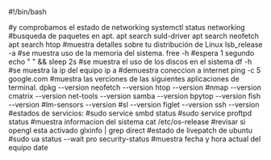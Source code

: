 #!/bin/bash

#y comprobamos el estado de networking
    systemctl status networking
#busqueda de paquetes en apt.
    apt search suld-driver
    apt search neofetch
    apt search htop
#muestra detalles sobre tu distribución de Linux
    lsb_release -a
#se muestra uso de la memoria del sistema.
    free -h
    #espera 1 segundo
    echo " " && sleep 2s
#se muestra el uso de los discos en el sistema
    df -h
#se muestra la ip del equipo
    ip a
#demuestra coneccion a internet
    ping -c 5 google.com
#muestra las verciones de las siguientes aplicaciones de terminal.
    dpkg --version
    neofetch --version
    htop --version
    #nmap --version
    cmatrix --version
    net-tools --version
    samba --version
    bpytop --version
    fish --version
    #lm-sensors --version
    #sl --version
    figlet --version
    ssh --version
#estados de servicios:
    #sudo service smbd status
    #sudo service proftpd status
#muestra informacion del sistema
    cat /etc/os-release
#revisar si opengl esta activado
    glxinfo | grep direct
#estado de livepatch de ubuntu
    #sudo ua status --wait
    pro security-status
#muestra fecha y hora actual del equipo
	date
	